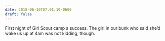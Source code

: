 ```yaml
---
date: 2018-06-16T07:01:10-0600
draft: false
---
```


First night of Girl Scout camp a success. The girl in our bunk who said she’d wake us up at 4am was not kidding, though.

